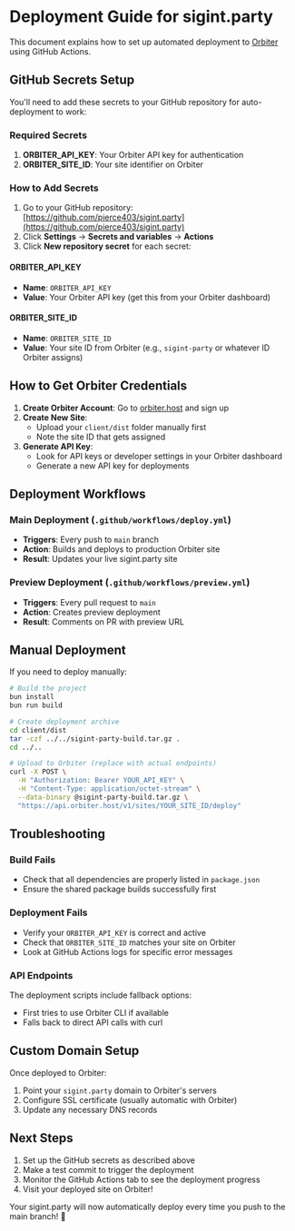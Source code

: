 # Deployment Guide for sigint.party

This document explains how to set up automated deployment to [Orbiter](https://orbiter.host/) using GitHub Actions.

## GitHub Secrets Setup

You'll need to add these secrets to your GitHub repository for auto-deployment to work:

### Required Secrets

1. **ORBITER_API_KEY**: Your Orbiter API key for authentication
2. **ORBITER_SITE_ID**: Your site identifier on Orbiter

### How to Add Secrets

1. Go to your GitHub repository: [https://github.com/pierce403/sigint.party](https://github.com/pierce403/sigint.party)
2. Click **Settings** → **Secrets and variables** → **Actions**
3. Click **New repository secret** for each secret:

#### ORBITER_API_KEY
- **Name**: `ORBITER_API_KEY`
- **Value**: Your Orbiter API key (get this from your Orbiter dashboard)

#### ORBITER_SITE_ID
- **Name**: `ORBITER_SITE_ID` 
- **Value**: Your site ID from Orbiter (e.g., `sigint-party` or whatever ID Orbiter assigns)

## How to Get Orbiter Credentials

1. **Create Orbiter Account**: Go to [orbiter.host](https://orbiter.host/) and sign up
2. **Create New Site**: 
   - Upload your `client/dist` folder manually first
   - Note the site ID that gets assigned
3. **Generate API Key**:
   - Look for API keys or developer settings in your Orbiter dashboard
   - Generate a new API key for deployments

## Deployment Workflows

### Main Deployment (`.github/workflows/deploy.yml`)
- **Triggers**: Every push to `main` branch
- **Action**: Builds and deploys to production Orbiter site
- **Result**: Updates your live sigint.party site

### Preview Deployment (`.github/workflows/preview.yml`)
- **Triggers**: Every pull request to `main`
- **Action**: Creates preview deployment
- **Result**: Comments on PR with preview URL

## Manual Deployment

If you need to deploy manually:

```bash
# Build the project
bun install
bun run build

# Create deployment archive
cd client/dist
tar -czf ../../sigint-party-build.tar.gz .
cd ../..

# Upload to Orbiter (replace with actual endpoints)
curl -X POST \
  -H "Authorization: Bearer YOUR_API_KEY" \
  -H "Content-Type: application/octet-stream" \
  --data-binary @sigint-party-build.tar.gz \
  "https://api.orbiter.host/v1/sites/YOUR_SITE_ID/deploy"
```

## Troubleshooting

### Build Fails
- Check that all dependencies are properly listed in `package.json`
- Ensure the shared package builds successfully first

### Deployment Fails
- Verify your `ORBITER_API_KEY` is correct and active
- Check that `ORBITER_SITE_ID` matches your site on Orbiter
- Look at GitHub Actions logs for specific error messages

### API Endpoints
The deployment scripts include fallback options:
- First tries to use Orbiter CLI if available
- Falls back to direct API calls with curl

## Custom Domain Setup

Once deployed to Orbiter:
1. Point your `sigint.party` domain to Orbiter's servers
2. Configure SSL certificate (usually automatic with Orbiter)
3. Update any necessary DNS records

## Next Steps

1. Set up the GitHub secrets as described above
2. Make a test commit to trigger the deployment
3. Monitor the GitHub Actions tab to see the deployment progress
4. Visit your deployed site on Orbiter!

Your sigint.party will now automatically deploy every time you push to the main branch! 🎉 